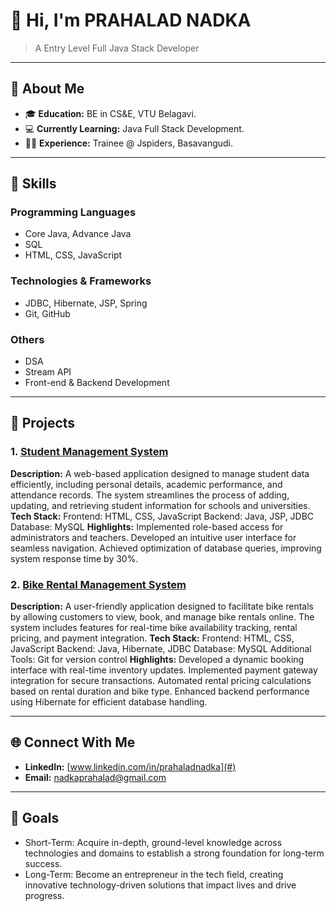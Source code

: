 # **👋 Hi, I'm PRAHALAD NADKA**

> A Entry Level Full Java Stack Developer

---

## **🌟 About Me**

- 🎓 **Education:** BE in CS&E, VTU Belagavi.  
- 💻 **Currently Learning:** Java Full Stack Development.  
- 👩‍💻 **Experience:** Trainee @ Jspiders, Basavangudi.

---

## **💼 Skills**

### **Programming Languages**  
- Core Java, Advance Java  
- SQL  
- HTML, CSS, JavaScript  

### **Technologies & Frameworks**  
- JDBC, Hibernate, JSP, Spring
- Git, GitHub  

### **Others**  
- DSA  
- Stream API  
- Front-end & Backend Development  

---

## **📂 Projects**

### 1. **[Student Management System](#)**  
   **Description:** A web-based application designed to manage student data efficiently, including personal details, academic performance, and attendance records. The system streamlines the process of adding, updating, and retrieving student information for schools and universities. 
   **Tech Stack:** Frontend: HTML, CSS, JavaScript
                   Backend: Java, JSP, JDBC
                   Database: MySQL 
   **Highlights:** Implemented role-based access for administrators and teachers.
                   Developed an intuitive user interface for seamless navigation.
                   Achieved optimization of database queries, improving system response time by 30%.

### 2. **[Bike Rental Management System](#)**  
   **Description:** A user-friendly application designed to facilitate bike rentals by allowing customers to view, book, and manage bike rentals online. The system includes features for real-time bike availability tracking, rental pricing, and payment integration. 
   **Tech Stack:** Frontend: HTML, CSS, JavaScript
Backend: Java, Hibernate, JDBC
Database: MySQL
Additional Tools: Git for version control
   **Highlights:** Developed a dynamic booking interface with real-time inventory updates.
Implemented payment gateway integration for secure transactions.
Automated rental pricing calculations based on rental duration and bike type.
Enhanced backend performance using Hibernate for efficient database handling.

---

## **🌐 Connect With Me**

- **LinkedIn:** [www.linkedin.com/in/prahaladnadka](#)    
- **Email:** nadkaprahalad@gmail.com 

---

## **🚀 Goals**

- Short-Term: Acquire in-depth, ground-level knowledge across technologies and domains to establish a strong foundation for long-term success.  
- Long-Term: Become an entrepreneur in the tech field, creating innovative technology-driven solutions that impact lives and drive progress.

